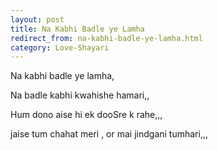 ```yaml
---
layout: post
title: Na Kabhi Badle ye Lamha
redirect_from: na-kabhi-badle-ye-lamha.html
category: Love-Shayari
---
```

Na kabhi badle ye lamha,

Na badle kabhi kwahishe hamari,,

Hum dono aise hi ek dooSre k rahe,,,

jaise tum chahat meri , or mai jindgani tumhari,,,